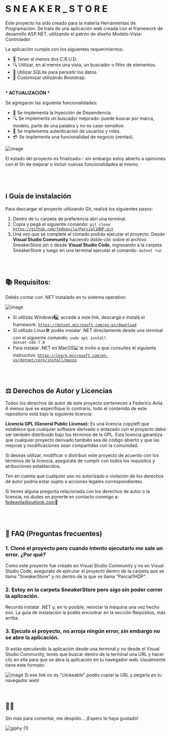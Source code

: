 <h1> S N E A K E R _ S T O R E </h1>

Este proyecto ha sido creado para la materia Herramientas de Programación.
Se trata de una aplicación web creada con el framework de desarrollo ASP.NET, utilizando el patrón de diseño Modelo-Vista-Controlador.

La aplicación cumple con los siguientes requerimientos:
- 📝 Tener al menos dos C.R.U.D.
- 🔍 Utilizar, en al menos una vista, un buscador o filtro de elementos.
- 💾 Utilizar SQLite para persistir los datos.
- 💄 Customizar utilizando Bootstrap.

<br>
<b>* ACTUALIZACIÓN *</b>

Se agregaron las siguiente funcionalidades:
- 🧰 Se implementa la Inyección de Dependencia.
- 🔍 Se implementa un buscador mejorado: puede buscar por marca, modelo, parte de una palabra y no es case-sensitive.
- 👮 Se implementa autenticación de usuarios y roles.
- 💳 Se implementa una funcionalidad de negocio (ventas). 

![image](https://github.com/fedeavila/Parcial1HDP/assets/68792337/461fbd78-06be-41b1-a4aa-f4018538ac71)


El estado del proyecto es finalizado✅ sin embargo estoy abierto a opiniones con el fin de mejorar o incluir nuevas funcionalidades al mismo.

<br>
<br>

## ℹ️ Guía de instalación
Para descargar el proyecto utilizando Git, realizá los siguientes pasos:
1) Dentro de tu carpeta de preferencia abrí una terminal.
2) Copia y pegá el siguiente comando: <code>git clone https://github.com/fedeavila/Parcial1HDP.git</code>
3) Una vez que se complete el clonado podrás ejecutar el proyecto. Desde <b>Visual Studio Community</b> haciendo doble-clic sobre el archivo SneakerStore.sln o desde <b>Visual Studio Code</b>, ingresando a la carpeta SneakerStore y luego en una terminal ejecutar el comando: <code>dotnet run</code>

<br>
<br>

## 📚 Requisitos:
Debés contar con .NET instalado en tu sistema operativo:

![image](https://github.com/fedeavila/Parcial1HDP/assets/68792337/f0b1d333-2c36-4de9-b45d-754b8e19add9)

- Si utilizás Windows🖳 accedé a este link, descargá e instalá el framework: <code>https://dotnet.microsoft.com/es-es/download</code>
- Si utilizás Linux🛠️ podés instalar .NET directamente desde una terminal con el siguiente comando: <code>sudo apt install dotnet-sdk-7.0</code>
- Para instalar .NET en MacOS💻 te invito a que consultes el siguiente instructivo: <code>https://learn.microsoft.com/en-us/dotnet/core/install/macos</code><br>

<br>
<br>

## ⚖️ Derechos de Autor y Licencias
Todos los derechos de autor de este proyecto pertenecen a Federico Avila. A menos que se especifique lo contrario, todo el contenido de este repositorio está bajo la siguiente licencia:

<b>Licencia GPL (General Public License):</b> Es una licencia copyleft que establece que cualquier software derivado o enlazado con el proyecto debe ser también distribuido bajo los términos de la GPL. Esta licencia garantiza que cualquier proyecto derivado también sea de código abierto y que las mejoras y modificaciones sean compartidas con la comunidad.

Si deseas utilizar, modificar o distribuir este proyecto de acuerdo con los términos de la licencia, asegúrate de cumplir con todos los requisitos y atribuciones establecidos.

Ten en cuenta que cualquier uso no autorizado o violación de los derechos de autor podría estar sujeto a acciones legales correspondientes.

Si tienes alguna pregunta relacionada con los derechos de autor o la licencia, no dudes en ponerte en contacto conmigo a: <mail>fedeavila@outlook.com</mail>📧

<br>
<br>

## 🙋 FAQ (Preguntas frecuentes)
### 1. Cloné el proyecto pero cuando intento ejecutarlo me sale un error. ¿Por qué?
Como este proyecto fue creado en Visual Studio Community y no en Visual Studio Code, asegurate de ejecutar el proyecto dentro de la carpeta que se llama "SneakerStore" y no dentro de la que se llama "Parcial1HDP". 

### 2. Estoy en la carpeta SneakerStore pero sigo sin poder correr la aplicación.
Recordá instalar .NET y, en lo posible, reiniciar la máquina una vez hecho eso. La guía de instalación la podés encontrar en la sección Requisitos, más arriba. 

### 3. Ejecuto el proyecto, no arroja ningún error, sin embargo no se abre la aplicación.
Si estás ejecutando la aplicación desde una terminal y no desde el Visual Studio Community, tenés que buscar dentro de la terminal una URL y hacer clic en ella para que se abra la aplicación en tu navegador web. Usualmente tiene este formato: 

![image](https://github.com/fedeavila/Parcial1HDP/assets/68792337/0211656e-085b-4384-b855-1a6070226cfc)
Si ese link no es "clickeable" podés copiar la URL y pegarla en tu navegador web!

<br>

## 👋😺
Sin más para comentar, me despido... ¡Espero te haya gustado!  

![giphy (1)](https://github.com/fedeavila/Parcial1HDP/assets/68792337/8e6725c4-13bb-43e7-bd3d-67e3e16084fb)
